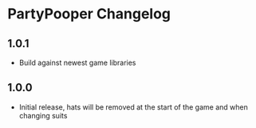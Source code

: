 # PartyPooper Changelog

## 1.0.1

- Build against newest game libraries

## 1.0.0

- Initial release, hats will be removed at the start of the game and when changing suits
